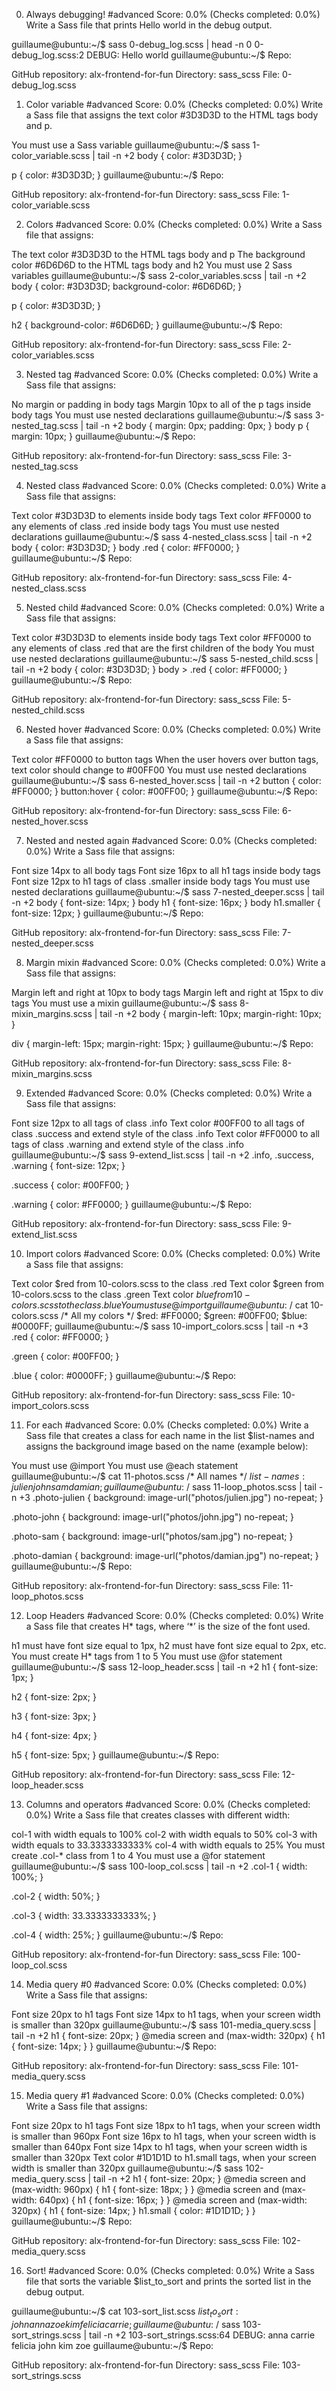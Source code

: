 0. Always debugging!
   #advanced
   Score: 0.0% (Checks completed: 0.0%)
   Write a Sass file that prints Hello world in the debug output.

guillaume@ubuntu:~/$ sass 0-debug_log.scss | head -n 0
0-debug_log.scss:2 DEBUG: Hello world
guillaume@ubuntu:~/$
Repo:

GitHub repository: alx-frontend-for-fun
Directory: sass_scss
File: 0-debug_log.scss

1. Color variable
   #advanced
   Score: 0.0% (Checks completed: 0.0%)
   Write a Sass file that assigns the text color #3D3D3D to the HTML tags body and p.

You must use a Sass variable
guillaume@ubuntu:~/$ sass 1-color_variable.scss | tail -n +2
body {
color: #3D3D3D; }

p {
color: #3D3D3D; }
guillaume@ubuntu:~/$
Repo:

GitHub repository: alx-frontend-for-fun
Directory: sass_scss
File: 1-color_variable.scss

2. Colors
   #advanced
   Score: 0.0% (Checks completed: 0.0%)
   Write a Sass file that assigns:

The text color #3D3D3D to the HTML tags body and p
The background color #6D6D6D to the HTML tags body and h2
You must use 2 Sass variables
guillaume@ubuntu:~/$ sass 2-color_variables.scss | tail -n +2
body {
color: #3D3D3D;
background-color: #6D6D6D; }

p {
color: #3D3D3D; }

h2 {
background-color: #6D6D6D; }
guillaume@ubuntu:~/$
Repo:

GitHub repository: alx-frontend-for-fun
Directory: sass_scss
File: 2-color_variables.scss

3. Nested tag
   #advanced
   Score: 0.0% (Checks completed: 0.0%)
   Write a Sass file that assigns:

No margin or padding in body tags
Margin 10px to all of the p tags inside body tags
You must use nested declarations
guillaume@ubuntu:~/$ sass 3-nested_tag.scss | tail -n +2
body {
margin: 0px;
padding: 0px; }
body p {
margin: 10px; }
guillaume@ubuntu:~/$
Repo:

GitHub repository: alx-frontend-for-fun
Directory: sass_scss
File: 3-nested_tag.scss

4. Nested class
   #advanced
   Score: 0.0% (Checks completed: 0.0%)
   Write a Sass file that assigns:

Text color #3D3D3D to elements inside body tags
Text color #FF0000 to any elements of class .red inside body tags
You must use nested declarations
guillaume@ubuntu:~/$ sass 4-nested_class.scss | tail -n +2
body {
color: #3D3D3D; }
body .red {
color: #FF0000; }
guillaume@ubuntu:~/$
Repo:

GitHub repository: alx-frontend-for-fun
Directory: sass_scss
File: 4-nested_class.scss

5. Nested child
   #advanced
   Score: 0.0% (Checks completed: 0.0%)
   Write a Sass file that assigns:

Text color #3D3D3D to elements inside body tags
Text color #FF0000 to any elements of class .red that are the first children of the body
You must use nested declarations
guillaume@ubuntu:~/$ sass 5-nested_child.scss | tail -n +2
body {
color: #3D3D3D; }
body > .red {
color: #FF0000; }
guillaume@ubuntu:~/$
Repo:

GitHub repository: alx-frontend-for-fun
Directory: sass_scss
File: 5-nested_child.scss

6. Nested hover
   #advanced
   Score: 0.0% (Checks completed: 0.0%)
   Write a Sass file that assigns:

Text color #FF0000 to button tags
When the user hovers over button tags, text color should change to #00FF00
You must use nested declarations
guillaume@ubuntu:~/$ sass 6-nested_hover.scss | tail -n +2
button {
color: #FF0000; }
button:hover {
color: #00FF00; }
guillaume@ubuntu:~/$
Repo:

GitHub repository: alx-frontend-for-fun
Directory: sass_scss
File: 6-nested_hover.scss

7. Nested and nested again
   #advanced
   Score: 0.0% (Checks completed: 0.0%)
   Write a Sass file that assigns:

Font size 14px to all body tags
Font size 16px to all h1 tags inside body tags
Font size 12px to h1 tags of class .smaller inside body tags
You must use nested declarations
guillaume@ubuntu:~/$ sass 7-nested_deeper.scss | tail -n +2
body {
font-size: 14px; }
body h1 {
font-size: 16px; }
body h1.smaller {
font-size: 12px; }
guillaume@ubuntu:~/$
Repo:

GitHub repository: alx-frontend-for-fun
Directory: sass_scss
File: 7-nested_deeper.scss

8. Margin mixin
   #advanced
   Score: 0.0% (Checks completed: 0.0%)
   Write a Sass file that assigns:

Margin left and right at 10px to body tags
Margin left and right at 15px to div tags
You must use a mixin
guillaume@ubuntu:~/$ sass 8-mixin_margins.scss | tail -n +2
body {
margin-left: 10px;
margin-right: 10px; }

div {
margin-left: 15px;
margin-right: 15px; }
guillaume@ubuntu:~/$
Repo:

GitHub repository: alx-frontend-for-fun
Directory: sass_scss
File: 8-mixin_margins.scss

9. Extended
   #advanced
   Score: 0.0% (Checks completed: 0.0%)
   Write a Sass file that assigns:

Font size 12px to all tags of class .info
Text color #00FF00 to all tags of class .success and extend style of the class .info
Text color #FF0000 to all tags of class .warning and extend style of the class .info
guillaume@ubuntu:~/$ sass 9-extend_list.scss | tail -n +2
.info, .success, .warning {
font-size: 12px; }

.success {
color: #00FF00; }

.warning {
color: #FF0000; }
guillaume@ubuntu:~/$
Repo:

GitHub repository: alx-frontend-for-fun
Directory: sass_scss
File: 9-extend_list.scss

10. Import colors
    #advanced
    Score: 0.0% (Checks completed: 0.0%)
    Write a Sass file that assigns:

Text color $red from 10-colors.scss to the class .red
Text color $green from 10-colors.scss to the class .green
Text color $blue from 10-colors.scss to the class .blue
You must use @import
guillaume@ubuntu:~/$ cat 10-colors.scss
/* All my colors */
$red: #FF0000;
$green: #00FF00;
$blue: #0000FF;
guillaume@ubuntu:~/$ sass 10-import_colors.scss | tail -n +3
.red {
color: #FF0000; }

.green {
color: #00FF00; }

.blue {
color: #0000FF; }
guillaume@ubuntu:~/$
Repo:

GitHub repository: alx-frontend-for-fun
Directory: sass_scss
File: 10-import_colors.scss

11. For each
    #advanced
    Score: 0.0% (Checks completed: 0.0%)
    Write a Sass file that creates a class for each name in the list $list-names and assigns the background image based on the name (example below):

You must use @import
You must use @each statement
guillaume@ubuntu:~/$ cat 11-photos.scss
/* All names */
$list-names: julien john sam damian;
guillaume@ubuntu:~/$ sass 11-loop_photos.scss | tail -n +3
.photo-julien {
background: image-url("photos/julien.jpg") no-repeat; }

.photo-john {
background: image-url("photos/john.jpg") no-repeat; }

.photo-sam {
background: image-url("photos/sam.jpg") no-repeat; }

.photo-damian {
background: image-url("photos/damian.jpg") no-repeat; }
guillaume@ubuntu:~/$
Repo:

GitHub repository: alx-frontend-for-fun
Directory: sass_scss
File: 11-loop_photos.scss

12. Loop Headers
    #advanced
    Score: 0.0% (Checks completed: 0.0%)
    Write a Sass file that creates H* tags, where ‘*’ is the size of the font used.

h1 must have font size equal to 1px, h2 must have font size equal to 2px, etc.
You must create H* tags from 1 to 5
You must use @for statement
guillaume@ubuntu:~/$ sass 12-loop_header.scss | tail -n +2
h1 {
font-size: 1px; }

h2 {
font-size: 2px; }

h3 {
font-size: 3px; }

h4 {
font-size: 4px; }

h5 {
font-size: 5px; }
guillaume@ubuntu:~/$
Repo:

GitHub repository: alx-frontend-for-fun
Directory: sass_scss
File: 12-loop_header.scss

13. Columns and operators
    #advanced
    Score: 0.0% (Checks completed: 0.0%)
    Write a Sass file that creates classes with different width:

col-1 with width equals to 100%
col-2 with width equals to 50%
col-3 with width equals to 33.3333333333%
col-4 with width equals to 25%
You must create .col-* class from 1 to 4
You must use a @for statement
guillaume@ubuntu:~/$ sass 100-loop_col.scss | tail -n +2
.col-1 {
width: 100%; }

.col-2 {
width: 50%; }

.col-3 {
width: 33.3333333333%; }

.col-4 {
width: 25%; }
guillaume@ubuntu:~/$
Repo:

GitHub repository: alx-frontend-for-fun
Directory: sass_scss
File: 100-loop_col.scss

14. Media query #0
    #advanced
    Score: 0.0% (Checks completed: 0.0%)
    Write a Sass file that assigns:

Font size 20px to h1 tags
Font size 14px to h1 tags, when your screen width is smaller than 320px
guillaume@ubuntu:~/$ sass 101-media_query.scss | tail -n +2
h1 {
font-size: 20px; }
@media screen and (max-width: 320px) {
h1 {
font-size: 14px; } }
guillaume@ubuntu:~/$
Repo:

GitHub repository: alx-frontend-for-fun
Directory: sass_scss
File: 101-media_query.scss

15. Media query #1
    #advanced
    Score: 0.0% (Checks completed: 0.0%)
    Write a Sass file that assigns:

Font size 20px to h1 tags
Font size 18px to h1 tags, when your screen width is smaller than 960px
Font size 16px to h1 tags, when your screen width is smaller than 640px
Font size 14px to h1 tags, when your screen width is smaller than 320px
Text color #1D1D1D to h1.small tags, when your screen width is smaller than 320px
guillaume@ubuntu:~/$ sass 102-media_query.scss | tail -n +2
h1 {
font-size: 20px; }
@media screen and (max-width: 960px) {
h1 {
font-size: 18px; } }
@media screen and (max-width: 640px) {
h1 {
font-size: 16px; } }
@media screen and (max-width: 320px) {
h1 {
font-size: 14px; }
h1.small {
color: #1D1D1D; } }
guillaume@ubuntu:~/$
Repo:

GitHub repository: alx-frontend-for-fun
Directory: sass_scss
File: 102-media_query.scss

16. Sort!
    #advanced
    Score: 0.0% (Checks completed: 0.0%)
    Write a Sass file that sorts the variable $list_to_sort and prints the sorted list in the debug output.

guillaume@ubuntu:~/$ cat 103-sort_list.scss
$list_to_sort: john anna zoe kim felicia carrie;
guillaume@ubuntu:~/$ sass 103-sort_strings.scss | tail -n +2
103-sort_strings.scss:64 DEBUG: anna carrie felicia john kim zoe
guillaume@ubuntu:~/$
Repo:

GitHub repository: alx-frontend-for-fun
Directory: sass_scss
File: 103-sort_strings.scss